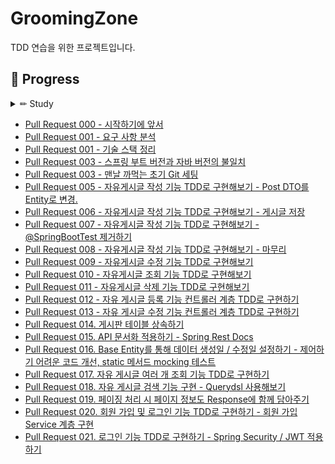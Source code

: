 # GroomingZone
TDD 연습을 위한 프로젝트입니다.

## 🏁 Progress

<details>
<summary> ✏ Study </summary>
<div markdown="1">


</div>
</details>

- [Pull Request 000 - 시작하기에 앞서](https://random-topic.tistory.com/114)
- [Pull Request 001 - 요구 사항 분석](https://random-topic.tistory.com/120)
- [Pull Request 001 - 기술 스택 정리](https://random-topic.tistory.com/123)
- [Pull Request 003 - 스프링 부트 버전과 자바 버전의 불일치](https://random-topic.tistory.com/138)
- [Pull Request 003 - 맨날 까먹는 초기 Git 세팅](https://random-topic.tistory.com/139)
- [Pull Request 005 - 자유게시글 작성 기능 TDD로 구현해보기 - Post DTO를 Entity로 변경.](https://random-topic.tistory.com/140)
- [Pull Request 006 - 자유게시글 작성 기능 TDD로 구현해보기 - 게시글 저장](https://random-topic.tistory.com/142)
- [Pull Request 007 - 자유게시글 작성 기능 TDD로 구현해보기 - @SpringBootTest 제거하기](https://random-topic.tistory.com/143)
- [Pull Request 008 - 자유게시글 작성 기능 TDD로 구현해보기 - 마무리](https://random-topic.tistory.com/146)
- [Pull Request 009 - 자유게시글 수정 기능 TDD로 구현해보기](https://random-topic.tistory.com/147)
- [Pull Request 010 - 자유게시글 조회 기능 TDD로 구현해보기](https://random-topic.tistory.com/148)
- [Pull Request 011 - 자유게시글 삭제 기능 TDD로 구현해보기](https://random-topic.tistory.com/151)
- [Pull Request 012 - 자유 게시글 등록 기능 컨트롤러 계층 TDD로 구현하기](https://random-topic.tistory.com/161)
- [Pull Request 013 - 자유 게시글 수정 기능 컨트롤러 계층 TDD로 구현하기](https://random-topic.tistory.com/170)
- [Pull Request 014. 게시판 테이블 상속하기](https://random-topic.tistory.com/171)
- [Pull Request 015. API 문서화 적용하기 - Spring Rest Docs](https://random-topic.tistory.com/172)
- [Pull Request 016. Base Entity를 통해 데이터 생성일 / 수정일 설정하기 - 제어하기 어려운 코드 개선, static 메서드 mocking 테스트](https://random-topic.tistory.com/173)
- [Pull Request 017. 자유 게시글 여러 개 조회 기능 TDD로 구현하기](https://random-topic.tistory.com/175)
- [Pull Request 018. 자유 게시글 검색 기능 구현 - Querydsl 사용해보기](https://random-topic.tistory.com/180)
- [Pull Request 019. 페이징 처리 시 페이지 정보도 Response에 함께 담아주기](https://random-topic.tistory.com/181)
- [Pull Request 020. 회원 가입 및 로그인 기능 TDD로 구현하기 - 회원 가입 Service 계층 구현](https://random-topic.tistory.com/183)
- [Pull Request 021. 로그인 기능 TDD로 구현하기 - Spring Security / JWT 적용하기](https://random-topic.tistory.com/188)
